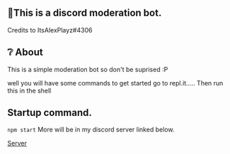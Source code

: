 ##  🔴This is a discord moderation bot.
Credits to ItsAlexPlayz#4306

## ❔ About
This is a simple moderation bot so don't be suprised :P

well you will have some commands to get started go to repl.it.....
Then run this in the shell

## Startup command.
` npm start `
 More will be in my discord server linked below.
 
  [Server](https://discord.gg/3UqHNaEQa7)
